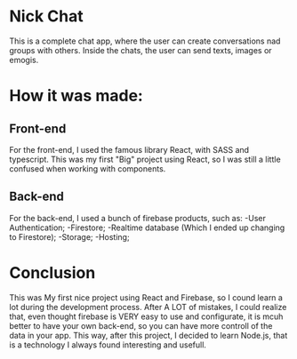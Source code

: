 # Nick Chat

This is a complete chat app, where the user can create conversations nad groups with others.
Inside the chats, the user can send texts, images or emogis.

# How it was made:

## Front-end

For the front-end, I used the famous library React, with SASS and typescript.
This was my first "Big" project using React, so I was still a little confused when working with components.

## Back-end

For the back-end, I used a bunch of firebase products, such as:
-User Authentication;
-Firestore;
-Realtime database (Which I ended up changing to Firestore);
-Storage;
-Hosting;

# Conclusion

This was My first nice project using React and Firebase, so I cound learn a lot during the development process.
After A LOT of mistakes, I could realize that, even thought firebase is VERY easy to use and configurate, it is mcuh better to have your own back-end, so you can have more controll of the data in your app.
This way, after this project, I decided to learn Node.js, that is a technology I always found interesting and usefull.
